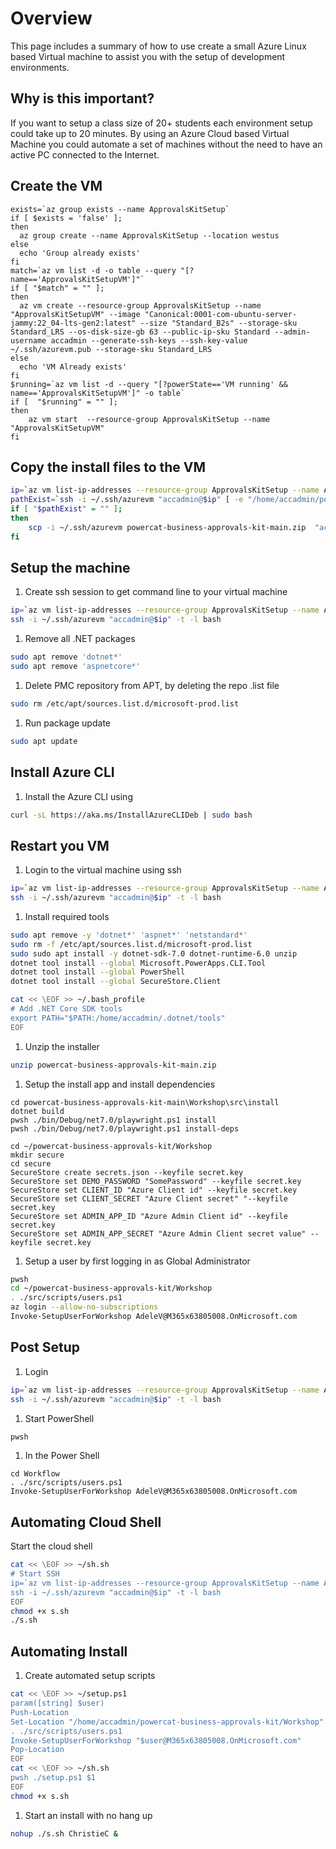 # Overview

This page includes a summary of how to use create a small Azure Linux based Virtual machine to assist you with the setup of development environments.

## Why is this important?

If you want to setup a class size of 20+ students each environment setup could take up to 20 minutes. By using an Azure Cloud based Virtual Machine you could automate a set of machines without the need to have an active PC connected to the Internet.

## Create the VM

```
exists=`az group exists --name ApprovalsKitSetup`
if [ $exists = 'false' ];
then
  az group create --name ApprovalsKitSetup --location westus
else
  echo 'Group already exists'
fi
match=`az vm list -d -o table --query "[?name=='ApprovalsKitSetupVM']"`
if [ "$match" = "" ];
then
  az vm create --resource-group ApprovalsKitSetup --name "ApprovalsKitSetupVM" --image "Canonical:0001-com-ubuntu-server-jammy:22_04-lts-gen2:latest" --size "Standard_B2s" --storage-sku Standard_LRS --os-disk-size-gb 63 --public-ip-sku Standard --admin-username accadmin --generate-ssh-keys --ssh-key-value ~/.ssh/azurevm.pub --storage-sku Standard_LRS
else
  echo 'VM Already exists'
fi
$running=`az vm list -d --query "[?powerState=='VM running' && name=='ApprovalsKitSetupVM']" -o table`
if [  "$running" = "" ];
then
    az vm start  --resource-group ApprovalsKitSetup --name "ApprovalsKitSetupVM"
fi
```

## Copy the install files to the VM

```bash
ip=`az vm list-ip-addresses --resource-group ApprovalsKitSetup --name ApprovalsKitSetupVM --query "[].virtualMachine.network.publicIpAddresses[0].ipAddress" --output tsv`
pathExist=`ssh -i ~/.ssh/azurevm "accadmin@$ip" [ -e "/home/accadmin/powercat-business-approvals-kit-main.zip" ]`
if [ "$pathExist" = "" ];
then
    scp -i ~/.ssh/azurevm powercat-business-approvals-kit-main.zip  "accadmin@$ip":/home/accadmin
fi
```

## Setup the machine

1. Create ssh session to get command line to your virtual machine

```bash
ip=`az vm list-ip-addresses --resource-group ApprovalsKitSetup --name ApprovalsKitSetupVM --query "[].virtualMachine.network.publicIpAddresses[0].ipAddress" --output tsv`
ssh -i ~/.ssh/azurevm "accadmin@$ip" -t -l bash
```

1. Remove all .NET packages

```bash
sudo apt remove 'dotnet*'
sudo apt remove 'aspnetcore*'
```

1. Delete PMC repository from APT, by deleting the repo .list file

```bash
sudo rm /etc/apt/sources.list.d/microsoft-prod.list
```

1. Run package update

```bash
sudo apt update
```

## Install Azure CLI

1. Install the Azure CLI using

```bash
curl -sL https://aka.ms/InstallAzureCLIDeb | sudo bash
```

## Restart you VM

1. Login to the virtual machine using ssh

```bash
ip=`az vm list-ip-addresses --resource-group ApprovalsKitSetup --name ApprovalsKitSetupVM --query "[].virtualMachine.network.publicIpAddresses[0].ipAddress" --output tsv`
ssh -i ~/.ssh/azurevm "accadmin@$ip" -t -l bash
```

1. Install required tools

```bash
sudo apt remove -y 'dotnet*' 'aspnet*' 'netstandard*'
sudo rm -f /etc/apt/sources.list.d/microsoft-prod.list
sudo sudo apt install -y dotnet-sdk-7.0 dotnet-runtime-6.0 unzip
dotnet tool install --global Microsoft.PowerApps.CLI.Tool
dotnet tool install --global PowerShell
dotnet tool install --global SecureStore.Client

cat << \EOF >> ~/.bash_profile
# Add .NET Core SDK tools
export PATH="$PATH:/home/accadmin/.dotnet/tools"
EOF
```

1. Unzip the installer

```bash
unzip powercat-business-approvals-kit-main.zip
```

1. Setup the install app and install dependencies

```pwsh
cd powercat-business-approvals-kit-main\Workshop\src\install
dotnet build
pwsh ./bin/Debug/net7.0/playwright.ps1 install
pwsh ./bin/Debug/net7.0/playwright.ps1 install-deps

cd ~/powercat-business-approvals-kit/Workshop
mkdir secure
cd secure
SecureStore create secrets.json --keyfile secret.key
SecureStore set DEMO_PASSWORD "SomePassword" --keyfile secret.key
SecureStore set CLIENT_ID "Azure Client id" --keyfile secret.key
SecureStore set CLIENT_SECRET "Azure Client secret" "--keyfile secret.key
SecureStore set ADMIN_APP_ID "Azure Admin Client id" --keyfile secret.key
SecureStore set ADMIN_APP_SECRET "Azure Admin Client secret value" --keyfile secret.key
```

1. Setup a user by first logging in as Global Administrator

```bash
pwsh
cd ~/powercat-business-approvals-kit/Workshop
. ./src/scripts/users.ps1
az login --allow-no-subscriptions
Invoke-SetupUserForWorkshop AdeleV@M365x63805008.OnMicrosoft.com
```

## Post Setup

1. Login

```bash
ip=`az vm list-ip-addresses --resource-group ApprovalsKitSetup --name ApprovalsKitSetupVM --query "[].virtualMachine.network.publicIpAddresses[0].ipAddress" --output tsv`
ssh -i ~/.ssh/azurevm "accadmin@$ip" -t -l bash
```

1. Start PowerShell

```bash
pwsh
```

1. In the Power Shell

```pwsh
cd Workflow
. ./src/scripts/users.ps1
Invoke-SetupUserForWorkshop AdeleV@M365x63805008.OnMicrosoft.com
```

## Automating Cloud Shell

Start the cloud shell

```bash
cat << \EOF >> ~/sh.sh
# Start SSH
ip=`az vm list-ip-addresses --resource-group ApprovalsKitSetup --name ApprovalsKitSetupVM --query "[].virtualMachine.network.publicIpAddresses[0].ipAddress" --output tsv`
ssh -i ~/.ssh/azurevm "accadmin@$ip" -t -l bash
EOF
chmod +x s.sh
./s.sh
```

## Automating Install

1. Create automated setup scripts

```bash
cat << \EOF >> ~/setup.ps1
param([string] $user)
Push-Location
Set-Location "/home/accadmin/powercat-business-approvals-kit/Workshop"
. ./src/scripts/users.ps1
Invoke-SetupUserForWorkshop "$user@M365x63805008.OnMicrosoft.com"
Pop-Location
EOF
cat << \EOF >> ~/sh.sh
pwsh ./setup.ps1 $1
EOF
chmod +x s.sh
```

1. Start an install with no hang up

```bash
nohup ./s.sh ChristieC &
```
